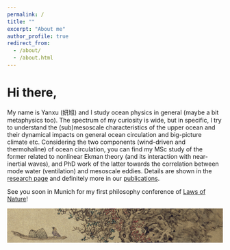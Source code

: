 ```yaml
---
permalink: /
title: ""
excerpt: "About me"
author_profile: true
redirect_from: 
  - /about/
  - /about.html
---
```


Hi there, 
======
My name is Yanxu (妍旭) and I study ocean physics in general (maybe a bit metaphysics too). The spectrum of my curiosity is wide, but in specific, I try to understand the (sub)mesoscale characteristics of the upper ocean and their dynamical impacts on general ocean circulation and big-picture climate etc. Considering the two components (wind-driven and thermohaline) of ocean circulation, you can find my MSc study of the former related to nonlinear Ekman theory (and its interaction with near-inertial waves), and PhD work of the latter towards the correlation between mode water (ventilation) and mesoscale eddies. Details are shown in the [research page](https://yanxu-chen.github.io/research) and definitely more in our [publications](https://yanxu-chen.github.io/publications). 

See you soon in Munich for my first philosophy conference of [Laws of Nature](https://laws-of-nature.net/conference2022/index.html)!

![Editing a markdown file for a talk](/images/Lanying2.png)

